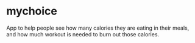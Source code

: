 # mychoice
App to help people see how many calories they are eating in their meals, and how much workout is needed to burn out those calories.
